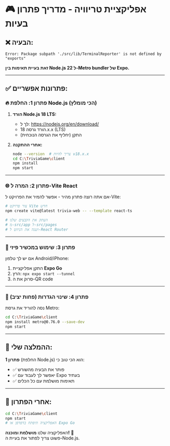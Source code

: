 # 🎮 אפליקציית טריוויה - מדריך פתרון בעיות

## ❌ **הבעיה:**
```
Error: Package subpath './src/lib/TerminalReporter' is not defined by "exports"
```

**זאת בעיית תאימות בין Node.js 22 ל-Metro bundler של Expo.**

---

## ✅ **פתרונות אפשריים:**

### **🔥 פתרון 1: החלפת Node.js (הכי מומלץ)**

1. **הורד Node.js 18 LTS:**
   - לך ל: https://nodejs.org/en/download/
   - הורד גרסה 18.x.x (LTS)
   - התקן (יחליף את הגרסה הנוכחית)

2. **אחרי ההתקנה:**
   ```bash
   node --version  # צריך להיות v18.x.x
   cd C:\TriviaGame\client
   npm install
   npm start
   ```

---

### **🌐 פתרון 2: המרה ל-Vite React**

אם אתה רוצה פתרון מהיר - אפשר להמיר את הפרויקט ל-Vite:

```bash
# צור פרויקט Vite חדש
npm create vite@latest trivia-web -- --template react-ts

# העתק את הקבצים שלנו
# מ-src/app ל-src/pages
# ושנה את הניווט ל-React Router
```

---

### **📱 פתרון 3: שימוש במכשיר פיזי**

אם יש לך טלפון Android/iPhone:

1. התקן אפליקציית **Expo Go**
2. הרץ: `npx expo start --tunnel`
3. סרוק את ה-QR code

---

### **🔧 פתרון 4: שינוי הגדרות (פחות יציב)**

נסה להוריד את גרסת Metro:

```bash
cd C:\TriviaGame\client
npm install metro@0.76.0 --save-dev
npm start
```

---

## 🎯 **ההמלצה שלי:**

**פתרון 1** (החלפת Node.js) הוא הכי טוב כי:
- ✅ פותר את הבעיה מהשורש
- ✅ יאפשר לך לעבוד עם Expo בעתיד
- ✅ תאימות מושלמת עם כל הכלים

---

## 🚀 **אחרי הפתרון:**

```bash
cd C:\TriviaGame\client
npm start
# האפליקציה תיפתח בדפדפן או Expo Go
```

האפליקציה שלנו **מושלמת ומוכנה!** 🎊  
פשוט צריך לפתור את בעיית ה-Node.js.
